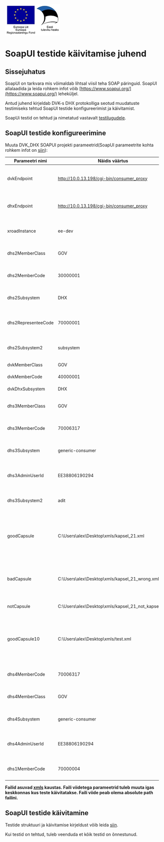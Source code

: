![](EL_Regionaalarengu_Fond_horisontaalne.jpg)


# SoapUI testide käivitamise juhend

## Sissejuhatus

SoapUI on tarkvara mis võimaldab lihtsal viisil teha SOAP päringuid. SoapUI allalaadida ja leida rohkem infot võib [https://www.soapui.org/](https://www.soapui.org/) leheküljel.

Antud juhend kirjeldab DVK-s DHX protokolliga seotud muudatuste testimiseks tehtud SoapUI testide konfigureerimist ja käivitamist. 

SoapUi testid on tehtud ja nimetatud vastavalt [testilugudele](dvk_dhx_testilod.md).

## SoapUI testide konfigureerimine

Muuta DVK_DHX SOAPUI projekti parameetrid(SoapUI parameetrite kohta rohkem infot on [siin](https://www.soapui.org/functional-testing/properties/working-with-properties.html)):


| Parameetri nimi | Näidis väärtus | Kommentaar |
|-------|----------|----------------|
| dvkEndpoint | http://10.0.13.198/cgi-bin/consumer_proxy  | endpoint kuhu tuleb saata DVK päringud. Tavaliselt turvaserveri aadress. |
| dhxEndpoint | http://10.0.13.198/cgi-bin/consumer_proxy  | endpoint kuhu tuleb saata DHX päringud. Tavaliselt turvaserveri aadress. |
| xroadInstance | ee-dev | SOAP headeri Xtee parameetri xroadInstance väärtus |
| dhs2MemberClass | GOV | testilugudes kirjeldatud DHS2 Xtee liikme memberClass |
| dhs2MemberCode | 30000001 | testilugudes kirjeldatud DHS2 Xtee liikme memberCode |
| dhs2Subsystem | DHX | testilugudes kirjeldatud DHS2 Xtee liikme subsystemCode |
| dhs2RepresenteeCode | 70000001 | testilugudes kirjeldatud DHS2 Xtee liikme vahendatava registrikood |
| dhs2Subsystem2 | subsystem |  testilugudes kirjeldatud DHS2 Xtee liikme alamsüsteemi nimi |
| dvkMemberClass | GOV | DVK Xtee liikme memberClass |
| dvkMemberCode | 40000001 | DVK Xtee liikme memberCode |
| dvkDhxSubsystem | DHX | DVK Xtee liikme subsystemCode |
| dhs3MemberClass | GOV | testilugudes kirjeldatud DHS3 Xtee liikme memberClass |
| dhs3MemberCode | 70006317 | testilugudes kirjeldatud DHS3 Xtee liikme memberCode |
| dhs3Subsystem | generic-consumer | testilugudes kirjeldatud DHS3 Xtee liikme subsystemCode |
| dhs3AdminUserId | EE38806190294 | testilugudes kirjeldatud DHS3 admin kasutaja isikukood(pannakse Xtee header-sse) |
| dhs3Subsystem2 | adit | testilugudes kirjeldatud DHS3 Xtee liikme alamsüsteemi nimi |
| goodCapsule | C:\Users\alex\Desktop\xmls/kapsel_21.xml | viide failile mis sisaldab Elektroonilise andmevahetuse metaandmete loendile 2.1 vastavalt korrektselt kapseldatud fail.|
| badCapsule | C:\Users\alex\Desktop\xmls/kapsel_21_wrong.xml | viide failile mis sisaldab XML-i mis ei vasta Elektroonilise andmevahetuse metaandmete loendile 2.1 |
| notCapsule | C:\Users\alex\Desktop\xmls/kapsel_21_not_kapsel.xml | viide failile mis ei ole XML või XML vale vorminguga.  |
| goodCapsule10 | C:\Users\alex\Desktop\xmls/test.xml | viide failile mis sisaldab Elektroonilise andmevahetuse metaandmete loendile 1.0 vastavalt korrektselt kapseldatud fail. |
| dhs4MemberCode | 70006317 | testilugudes kirjeldatud DHS4 Xtee liikme memberCode |
| dhs4MemberClass | GOV | testilugudes kirjeldatud DHS4 Xtee liikme memberClass |
| dhs4Subsystem | generic-consumer | testilugudes kirjeldatud DHS4 Xtee liikme subsystemCode |
| dhs4AdminUserId | EE38806190294 | testilugudes kirjeldatud DHS4 admin kasutaja isikukood(pannakse Xtee header-sse) |
| dhs1MemberCode | 70000004 | testilugudes kirjeldatud DHS1 Xtee liikme memberCode |

**Failid asuvad [xmls](xmls) kaustas. Faili viidetega parameetrid tuleb muuta igas keskkonnas kus teste käivitatakse. Faili viide peab olema absolute path failini.**  

## SoapUI testide käivitamine
Testide struktuuri ja käivitamise kirjeldust võib leida [siin](https://www.soapui.org/functional-testing/structuring-and-running-tests.html). 

Kui testid on tehtud, tuleb veenduda et kõik testid on õnnestunud.

